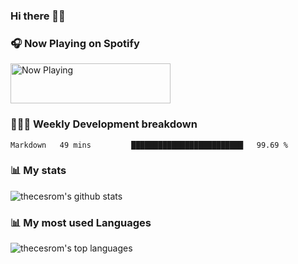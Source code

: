 ### Hi there 👋🏽

<!--
**thecesrom/thecesrom** is a ✨ _special_ ✨ repository because its `README.md` (this file) appears on your GitHub profile.

Here are some ideas to get you started:

- 🔭 I’m currently working on ...
- 🌱 I’m currently learning ...
- 👯 I’m looking to collaborate on ...
- 🤔 I’m looking for help with ...
- 💬 Ask me about ...
- 📫 How to reach me: ...
- 😄 Pronouns: ...
- ⚡ Fun fact: ...
-->

### 🎧 Now Playing on Spotify

<a href="https://now-playing-profile.thecesrom.vercel.app/now-playing?open">
    <img src="https://now-playing-profile.thecesrom.vercel.app/now-playing" width="256" height="64" alt="Now Playing">
</a>

### 👨🏽‍💻 Weekly Development breakdown

<!--START_SECTION:waka-->
```text
Markdown   49 mins         █████████████████████████   99.69 % 
```
<!--END_SECTION:waka-->

### 📊 My stats

![thecesrom's github stats](https://github-readme-stats.thecesrom.vercel.app/api?username=thecesrom&count_private=true&show_icons=true&include_all_commits=true)

### 📊 My most used Languages

![thecesrom's top languages](https://github-readme-stats.thecesrom.vercel.app/api/top-langs/?username=thecesrom&layout=compact)
